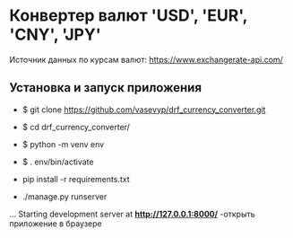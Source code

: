 # Конвертер валют 'USD', 'EUR', 'CNY', 'JPY'

Источник данных по курсам валют: https://www.exchangerate-api.com/

## Установка и запуск приложения

- \$ git clone https://github.com/vasevyp/drf_currency_converter.git

- \$ cd drf_currency_converter/

- \$ python -m venv env

- \$ . env/bin/activate

- pip install -r requirements.txt

- ./manage.py runserver

... Starting development server at **http://127.0.0.1:8000/** -открыть приложение в браузере
